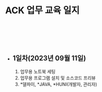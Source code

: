 # ACK 업무 교육 일지

<br/><br/><br/><br/>

* ## 1일차(2023년 09월 11일)
    1. 업무용 노트북 세팅
    2. 업무용 프로그램 설치 및 소스코드 프리뷰
    3. *델파이, *JAVA, *HUNI(개발자, 관리자)
